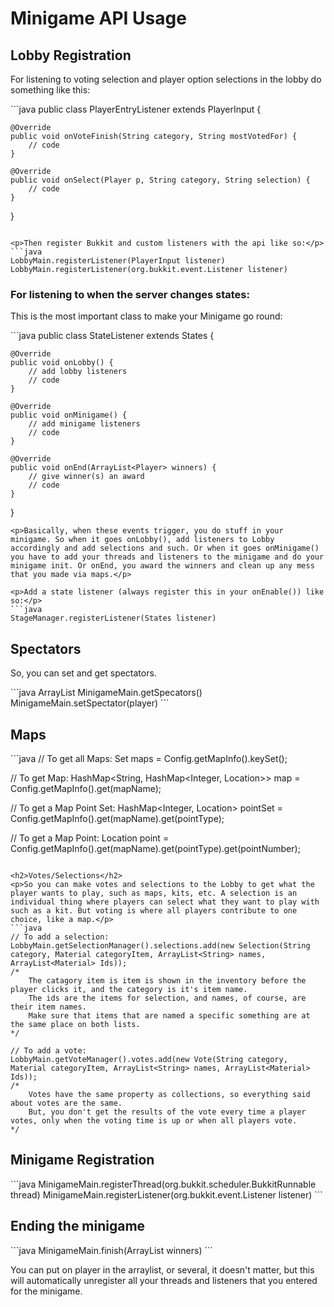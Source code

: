 <h1>Minigame API Usage</h1>

<h2>Lobby Registration</h2>

<p>For listening to voting selection and player option selections in the lobby do something like this:</p>
```java
public class PlayerEntryListener extends PlayerInput {

    @Override
	public void onVoteFinish(String category, String mostVotedFor) {
	    // code
	}
	
	@Override
	public void onSelect(Player p, String category, String selection) {
	    // code
	}
	
}
```

<p>Then register Bukkit and custom listeners with the api like so:</p>
```java
LobbyMain.registerListener(PlayerInput listener)
LobbyMain.registerListener(org.bukkit.event.Listener listener)
```

<h3>For listening to when the server changes states:</h3>
<p>This is the most important class to make your Minigame go round:</p>
```java
public class StateListener extends States {

    @Override
	public void onLobby() {
	    // add lobby listeners
		// code
	}
	
	@Override
	public void onMinigame() {
	    // add minigame listeners
		// code
	}
	
	@Override
	public void onEnd(ArrayList<Player> winners) {
	    // give winner(s) an award
		// code
	}
	
}
```
<p>Basically, when these events trigger, you do stuff in your minigame. So when it goes onLobby(), add listeners to Lobby accordingly and add selections and such. Or when it goes onMinigame() you have to add your threads and listeners to the minigame and do your minigame init. Or onEnd, you award the winners and clean up any mess that you made via maps.</p>

<p>Add a state listener (always register this in your onEnable()) like so:</p>
```java
StageManager.registerListener(States listener)
```

<h2>Spectators</h2>
<p>So, you can set and get spectators.</p>
```java
ArrayList<Player> MinigameMain.getSpecators()
MinigameMain.setSpectator(player)
```

<h2>Maps</h2>
```java
// To get all Maps:
Set<String> maps = Config.getMapInfo().keySet();

// To get Map:
HashMap<String, HashMap<Integer, Location>> map = Config.getMapInfo().get(mapName);

// To get a Map Point Set: 
HashMap<Integer, Location> pointSet = Config.getMapInfo().get(mapName).get(pointType);

// To get a Map Point: 
Location point = Config.getMapInfo().get(mapName).get(pointType).get(pointNumber);
```

<h2>Votes/Selections</h2>
<p>So you can make votes and selections to the Lobby to get what the player wants to play, such as maps, kits, etc. A selection is an individual thing where players can select what they want to play with such as a kit. But voting is where all players contribute to one choice, like a map.</p>
```java
// To add a selection:
LobbyMain.getSelectionManager().selections.add(new Selection(String category, Material categoryItem, ArrayList<String> names, ArrayList<Material> Ids));
/* 
    The catagory item is item is shown in the inventory before the player clicks it, and the category is it's item name.
    The ids are the items for selection, and names, of course, are their item names. 
    Make sure that items that are named a specific something are at the same place on both lists.
*/

// To add a vote:
LobbyMain.getVoteManager().votes.add(new Vote(String category, Material categoryItem, ArrayList<String> names, ArrayList<Material> Ids));
/* 
    Votes have the same property as collections, so everything said about votes are the same. 
	But, you don't get the results of the vote every time a player votes, only when the voting time is up or when all players vote.
*/
```

<h2>Minigame Registration</h2>
```java
MinigameMain.registerThread(org.bukkit.scheduler.BukkitRunnable thread)
MinigameMain.registerListener(org.bukkit.event.Listener listener)
```

<h2>Ending the minigame</h2>
```java
MinigameMain.finish(ArrayList<Player> winners)
```
<p>You can put on player in the arraylist, or several, it doesn't matter, but this will automatically unregister all your threads and listeners that you entered for the minigame.</p>
